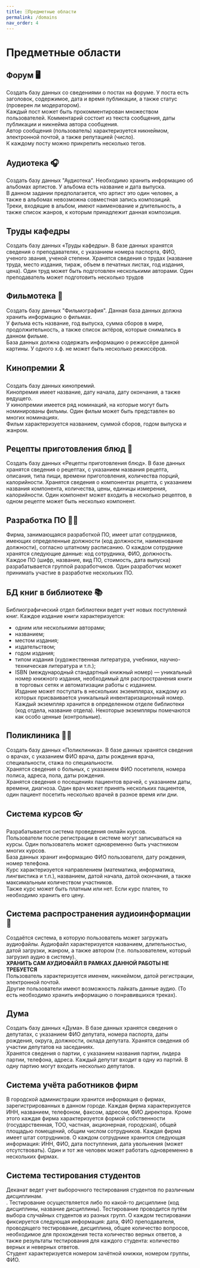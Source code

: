 ```yaml
---
title: 🗄️Предметные области
permalink: /domains
nav_order: 4
---
```


# Предметные области

## Форум 🖥️
Создать базу данных со сведениями о постах на форуме. У поста есть заголовок, содержимое, дата и время публикации, а также статус (проверен ли модератором). <br>
Каждый пост может быть прокомментирован множеством пользователей. Комментарий состоит из текста сообщения, даты публикации и никнейма автора сообщения. <br>
Автор сообщения (пользователь) характеризуется никнеймом, электронной почтой, а также репутацией (число). <br>
К каждому посту можно прикрепить несколько тегов.

## Аудиотека 🎧
Создать базу данных "Аудиотека".
Необходимо хранить информацию об альбомах артистов. У альбома есть название и дата выпуска. <br>
В данном задании предполагается, что артист это один человек, а также в альбомах невозможна совместная запись композиций. <br>
Треки, входящие в альбом, имеют наименование и длительность, а также список жанров, к которым принадлежит данная композиция.

## Труды кафедры
Создать базу данных «Труды кафедры». В базе данных хранятся сведения о преподавателях, с указанием номера паспорта, ФИО, ученого звания, ученой степени. Хранятся сведения о трудах (название труда, место издания, тираж, объем в печатных листах, год издания, цена). Один труд может быть подготовлен несколькими авторами. Один преподаватель может подготовить несколько трудов

## Фильмотека 🍿
Создать базу данных "Фильмография".
Данная база данных должна хранить информацию о фильмах. <br>
У фильма есть название, год выпуска, сумма сборов в мире, продолжительность, а также список актёров, которые снимались в данном фильме. <br>
База данных должна содержать информацию о режиссёре данной картины. У одного х.ф. не может быть несколько режиссёров.

## Кинопремии 🎗️
Создать базу данных кинопремий. <br>
Кинопремия имеет название, дату начала, дату окончания, а также ведущего. <br>
У кинопремии имеется ряд номинаций, на которые могут быть номинированы фильмы. Один фильм может быть представлен во многих номинациях. <br>
Фильм характеризуется названием, суммой сборов, годом выпуска и жанром.

## Рецепты приготовления блюд 🍕
Создать базу данных «Рецепты приготовления блюд». В базе данных хранятся сведения о рецептах, с указанием названия рецепта, описания, типа пищи, времени приготовления, количества порций, калорийности. Хранятся сведения о компонентах рецепта, с указанием названия компонента, количества, цены, единицы измерения, калорийности. Один компонент может входить в несколько рецептов, в одном рецепте может быть несколько компонент.

## Разработка ПО 🧑‍💻
Фирма, занимающаяся разработкой ПО, имеет штат сотрудников, имеющих определенные должности (код должности, наименование должности), согласно штатному расписанию. О каждом сотруднике хранятся следующие данные: код сотрудника, ФИО, должность. <br>
Каждое ПО (шифр, название, вид ПО, стоимость, дата выпуска) разрабатывается группой разработчиков. Один разработчик может принимать участие в разработке нескольких ПО.

## БД книг в библиотеке 📚
Библиографический отдел библиотеки ведет  учет новых поступлений книг. Каждое издание книги характеризуется:
- одним или несколькими авторами;
- названием;
- местом издания;
- издательством;
- годом издания;
- типом издания (художественная литература, учебники, научно-техническая литература и т.п.);
- ISBN (международный стандартный книжный номер) — уникальный номер книжного издания, необходимый для распространения книги в торговых сетях и автоматизации работы с изданием. <br>
Издание может поступать в нескольких экземплярах, каждому из которых присваивается уникальный инвентаризационный номер. <br>
Каждый экземпляр хранится в определенном отделе библиотеки (код отдела, название отдела). Некоторые экземпляры помечаются как особо ценные (контрольные).

## Поликлиника 🧑‍⚕️
Создать базу данных «Поликлиника». В базе данных хранятся сведения о врачах, с указанием ФИО врача, даты рождения врача, специальности, стажа по специальности. <br> Хранятся сведения о больных, с указанием ФИО посетителя, номера полиса, адреса, пола, даты рождения. <br>
Хранятся сведения о посещениях пациентов врачей, с указанием даты, времени, диагноза. Один врач может принять нескольких пациентов, один пациент посетить несколько врачей в разное время или дни. 

## Система курсов 👓
Разрабатывается система проведения онлайн курсов. <br>
Пользователи после регистрации в системе могут записываться на курсы. Один пользователь может одновременно быть участником многих курсов. <br>
База данных хранит информацию ФИО пользователя, дату рождения, номер телефона. <br>
Курс характеризуется направлением (математика, информатика, лингвистика и т.п.), названием, датой начала, датой окончания, а также максимальным количеством участников. <br>
Также курс может быть платным или нет. Если курс платен, то необходимо хранить его цену.

## Система распространения аудиоинформации 🎸
Создаётся система, в которую пользователь может загружать аудиофайлы. Аудиофайл характеризуется названием, длительностью, датой загрузки, жанром, а также автором (т.е. пользователем, который загрузил аудио в систему). <br>
**ХРАНИТЬ САМ АУДИОФАЙЛ В РАМКАХ ДАННОЙ РАБОТЫ НЕ ТРЕБУЕТСЯ** <br>
Пользователь характеризуется именем, никнеймом, датой регистрации, электронной почтой. <br>
Другие пользователи имеют возможность лайкать данные аудио. (То есть необходимо хранить информацию о понравившихся треках).

## Дума
Создать базу данных «Дума». В базе данных хранятся сведения о депутатах, с указанием ФИО депутата, номера паспорта, даты рождения, округа, должности, оклада депутата. Хранятся сведения об участии депутатов на заседаниях. <br>
Хранятся сведения о партии, с указанием названия партии, лидера партии, телефона, адреса. Каждый депутат входит в одну из партий. В одну партию могут входить несколько депутатов.

## Система учёта работников фирм 
В городской администрации хранится информация о фирмах, зарегистрированных в данном городе. Каждая фирма характеризуется ИНН, названием, телефоном, факсом, адресом, ФИО директора. Кроме этого каждая фирма характеризуется формой собственности (государственная, ТОО, частная, акционерная, городская), общей площадью помещений, общим числом сотрудников.
Каждая фирма имеет штат сотрудников. О каждом сотруднике хранится следующая информация: ИНН, ФИО, дата поступления, дата увольнения (может отсутствовать). Один и тот же человек может работать одновременно в нескольких фирмах.

## Система тестирования студентов
Деканат ведет учет выборочного тестирования студентов по различным дисциплинам. <br>. 
Тестирование осуществляется либо по какой-то дисциплине (код дисциплины, название дисциплины). Тестирование проводится путём выбора случайных студентов из разных групп. О каждом тестировании фиксируется следующая информация: дата, ФИО преподавателя, проводящего тестирование, дисциплина, общее количество вопросов, необходимое для прохождения теста количество верных ответов, а также результаты тестирования для каждого студента: количество верных и неверных ответов. <br>
Студент характеризуется номером зачётной книжки, номером группы, ФИО.
